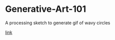 # Generative-Art-101
A processing sketch to generate gif of wavy circles

[link](https://i.imgur.com/Q7PuQcB.gif)
